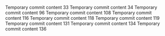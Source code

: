 Temporary commit content 33
Temporary commit content 34
Temporary commit content 96
Temporary commit content 108
Temporary commit content 116
Temporary commit content 118
Temporary commit content 119
Temporary commit content 131
Temporary commit content 134
Temporary commit content 136
